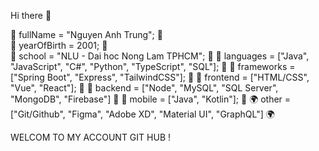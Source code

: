 Hi there 👋

🐍 fullName = "Nguyen Anh Trung"; 🐍  
🙈   yearOfBirth = 2001; 🙈   
🏫  school = "NLU - Dai hoc Nong Lam TPHCM"; 🏫 
🐬  languages = ["Java", "JavaScript", "C#", "Python",  "TypeScript", "SQL"]; 🐬 
👝 frameworks = ["Spring Boot", "Express", "TailwindCSS"]; 👝 
🐝 frontend = ["HTML/CSS", "Vue", "React"]; 🐝 
🌊  backend = ["Node", "MySQL", "SQL Server", "MongoDB", "Firebase"] 🌊 
📱 mobile = ["Java", "Kotlin"]; 📱 
🌍  other = ["Git/Github", "Figma", "Adobe XD", "Material UI", "GraphQL"] 🌍 

WELCOM TO MY ACCOUNT GIT HUB ! 
